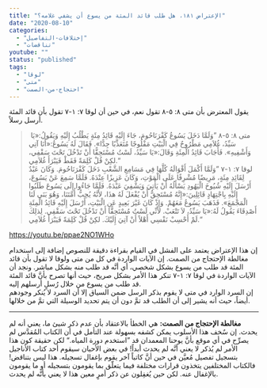 ```yaml
---
title: "الإعتراض ١٨١، هل طلب قائد المئة من يسوع أن يشفي غلامه؟"
date: "2020-08-10"
categories: 
  - "إختلافات-التفاصيل"
  - "تناقضات"
youtube: ""
status: "published"
tags: 
  - "لوقا"
  - "متى"
  - "احتجاج-من-الصمت"
---
```


يقول المعترض بأن متى ٨: ٥-٨ تقول نعم، في حين أن لوقا ٧: ١-٧ تقول بأن قائد المئة أرسل رسلاً.

>  متى ٨: ٥-٨ ”وَلَمَّا دَخَلَ يَسُوعُ كَفْرَنَاحُومَ، جَاءَ إِلَيْهِ قَائِدُ مِئَةٍ يَطْلُبُ إِلَيْهِ وَيَقُولُ:«يَا سَيِّدُ، غُلاَمِي مَطْرُوحٌ فِي الْبَيْتِ مَفْلُوجًا مُتَعَذِّبًا جِدًّا». فَقَالَ لَهُ يَسُوعُ:«أَنَا آتِي وَأَشْفِيهِ». فَأَجَابَ قَائِدُ الْمِئَةِ وَقَالَ:«يَا سَيِّدُ، لَسْتُ مُسْتَحِقًّا أَنْ تَدْخُلَ تَحْتَ سَقْفِي، لكِنْ قُلْ كَلِمَةً فَقَطْ فَيَبْرَأَ غُلاَمِي.“  
> لوقا ٧: ١-٧ ”وَلَمَّا أَكْمَلَ أَقْوَالَهُ كُلَّهَا فِي مَسَامِعِ الشَّعْبِ دَخَلَ كَفْرَنَاحُومَ. وَكَانَ عَبْدٌ لِقَائِدِ مِئَةٍ، مَرِيضًا مُشْرِفًا عَلَى الْمَوْتِ، وَكَانَ عَزِيزًا عِنْدَهُ. فَلَمَّا سَمِعَ عَنْ يَسُوعَ، أَرْسَلَ إِلَيْهِ شُيُوخَ الْيَهُودِ يَسْأَلُهُ أَنْ يَأْتِيَ وَيَشْفِيَ عَبْدَهُ. فَلَمَّا جَاءُوا إِلَى يَسُوعَ طَلَبُوا إِلَيْهِ بِاجْتِهَادٍ قَائِلِينَ:«إِنَّهُ مُسْتَحِقٌّ أَنْ يُفْعَلَ لَهُ هذَا، لأَنَّهُ يُحِبُّ أُمَّتَنَا، وَهُوَ بَنَى لَنَا الْمَجْمَعَ». فَذَهَبَ يَسُوعُ مَعَهُمْ. وَإِذْ كَانَ غَيْرَ بَعِيدٍ عَنِ الْبَيْتِ، أَرْسَلَ إِلَيْهِ قَائِدُ الْمِئَةِ أَصْدِقَاءَ يَقُولُ لَهُ:«يَا سَيِّدُ، لاَ تَتْعَبْ. لأَنِّي لَسْتُ مُسْتَحِقًّا أَنْ تَدْخُلَ تَحْتَ سَقْفِي. لِذلِكَ لَمْ أَحْسِبْ نَفْسِي أَهْلاً أَنْ آتِيَ إِلَيْكَ. لكِنْ قُلْ كَلِمَةً فَيَبْرَأَ غُلاَمِي.“

https://youtu.be/ppae2NO1WHo

إن هذا الإعتراض يعتمد على الفشل في القيام بقراءة دقيقة للنصوص إضافة إلى استخدام مغالطة الإحتجاج من الصمت. إن الآيات الواردة في كل من متى ولوقا لا تقول بأن قائد المئة قد طلب من يسوع بشكل شخصي، أي أنَّه قد طلب منه بشكل مباشر. ونجد أن الآيات الواردة في لوقا ٧: ١-٧ تنكر هذا الأمر بشكل صريح، حيث أنها تصرح بأنَّ قائد المئة قد طلب من يسوع من خلال رُسلٍ أرسلهم إليه.  
إن السرد الوارد في متى لا يقوم بذكر الرسل ضمن السياق إلا أن السرد لا يُنكر وجودهم أيضاً، حيث أنه يشير إلى أن الطلب قد تمَّ دون أن يتم تحديد الوسيلة التي تمَّ من خلالها.

* * *

**مغالطة الإحتجاج من الصمت:** هي الخطأ بالاعتقاد بأن عدم ذكر شيئ ما، يعني أنه لم يحدث. إن سٌخف هذا الأسلوب يمكن كشفه بسهولة عند التأمل في أن الكتاب المُقدَّس لم يصرِّح في أي موقع بأنَّ يوحنا المعمدان قد ”استخدم دورة المياه.“ لكن حقيقة كون هذا الأمر لم يُذكر لا يعني أنَّه لم يحدث أبداً! في بعض الأحيان سيقوم أحد كتاب الأناجيل بتسجيل تفصيل مُعيَّن في حين أنَّ كاتباً آخر يقوم بإغفال تسجيله. هذا ليس بتناقض! فالكتاب المختلفين يتخذون قرارات مختلفة فيما يتعلّق بما يقومون بتسجيله أو ما يقومون بالإغفال عنه. لكن حين يُغفِلون عن ذكر أمرٍ معين هذا لا يعني بأنَّه لم يحدث.
